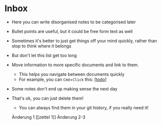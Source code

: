 # Inbox

- Here you can write disorganised notes to be categorised later
- Bullet points are useful, but it could be free form text as well
- Sometimes it's better to just get things off your mind quickly, rather than stop to think where it belongs
- But don't let this list get too long
- Move information to more specific documents and link to them.
  - This helps you navigate between documents quickly
  - For example, you can `Cmd`+`Click` this: [[todo]]
- Some notes don't end up making sense the next day
- That's ok, you can just delete them!
  - You can always find them in your git history, if you really need it!
  
  Änderung 1 [[zettel 1]]
  Änderung 2-3

  
[//begin]: # "Autogenerated link references for markdown compatibility"
[todo]: todo "Todo"
[//end]: # "Autogenerated link references"
